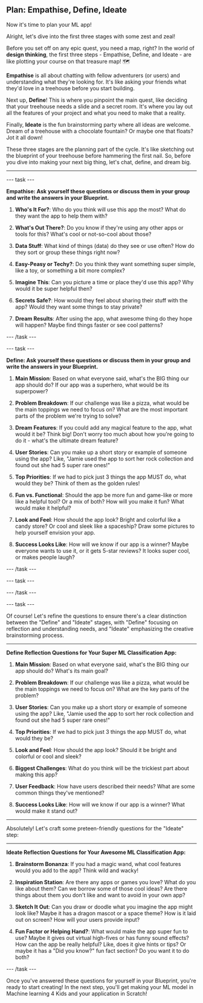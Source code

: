 ## Plan: Empathise, Define, Ideate

Now it's time to plan your ML app!

Alright, let's dive into the first three stages with some zest and zeal!

Before you set off on any epic quest, you need a map, right? In the world of **design thinking**, the first three steps - Empathise, Define, and Ideate - are like plotting your course on that treasure map! 🗺️

**Empathise** is all about chatting with fellow adventurers (or users) and understanding what they're looking for. It's like asking your friends what they'd love in a treehouse before you start building. 

Next up, **Define**! This is where you pinpoint the main quest, like deciding that your treehouse needs a slide and a secret room. It's where you lay out all the features of your project and what you need to make that a reality.

Finally, **Ideate** is the fun brainstorming party where all ideas are welcome. Dream of a treehouse with a chocolate fountain? Or maybe one that floats? Jot it all down!

These three stages are the planning part of the cycle. It's like sketching out the blueprint of your treehouse before hammering the first nail. So, before you dive into making your next big thing, let's chat, define, and dream big.

---

--- task ---

**Empathise: Ask yourself these questions or discuss them in your group and write the answers in your Blueprint.**

1. **Who's It For?**: Who do you think will use this app the most? What do they want the app to help them with?

2. **What's Out There?**: Do you know if they're using any other apps or tools for this? What's cool or not-so-cool about those?

3. **Data Stuff**: What kind of things (data) do they see or use often? How do they sort or group these things right now?

4. **Easy-Peasy or Techy?**: Do you think they want something super simple, like a toy, or something a bit more complex?

5. **Imagine This**: Can you picture a time or place they'd use this app? Why would it be super helpful then?

6. **Secrets Safe?**: How would they feel about sharing their stuff with the app? Would they want some things to stay private?

7. **Dream Results**: After using the app, what awesome thing do they hope will happen? Maybe find things faster or see cool patterns?

--- /task ---

--- task ---

**Define: Ask yourself these questions or discuss them in your group and write the answers in your Blueprint.**

1. **Main Mission**: Based on what everyone said, what's the BIG thing our app should do? If our app was a superhero, what would be its superpower?

2. **Problem Breakdown**: If our challenge was like a pizza, what would be the main toppings we need to focus on? What are the most important parts of the problem we're trying to solve?

3. **Dream Features**: If you could add any magical feature to the app, what would it be? Think big! Don't worry too much about how you're going to do it - what's the ultimate dream feature?

4. **User Stories**: Can you make up a short story or example of someone using the app? Like, "Jamie used the app to sort her rock collection and found out she had 5 super rare ones!"

5. **Top Priorities**: If we had to pick just 3 things the app MUST do, what would they be? Think of them as the golden rules!

6. **Fun vs. Functional**: Should the app be more fun and game-like or more like a helpful tool? Or a mix of both? How will you make it fun? What would make it helpful?

7. **Look and Feel**: How should the app look? Bright and colorful like a candy store? Or cool and sleek like a spaceship? Draw some pictures to help yourself envision your app.

8.  **Success Looks Like**: How will we know if our app is a winner? Maybe everyone wants to use it, or it gets 5-star reviews? It looks super cool, or makes people laugh?

--- /task ---

--- task ---



--- /task ---



--- task ---

Of course! Let's refine the questions to ensure there's a clear distinction between the "Define" and "Ideate" stages, with "Define" focusing on reflection and understanding needs, and "Ideate" emphasizing the creative brainstorming process.

---

**Define Reflection Questions for Your Super ML Classification App:**

1. **Main Mission**: Based on what everyone said, what's the BIG thing our app should do? What's its main goal?
 
2. **Problem Breakdown**: If our challenge was like a pizza, what would be the main toppings we need to focus on? What are the key parts of the problem?

3. **User Stories**: Can you make up a short story or example of someone using the app? Like, "Jamie used the app to sort her rock collection and found out she had 5 super rare ones!"

4. **Top Priorities**: If we had to pick just 3 things the app MUST do, what would they be?

5. **Look and Feel**: How should the app look? Should it be bright and colorful or cool and sleek?

6. **Biggest Challenges**: What do you think will be the trickiest part about making this app?

7. **User Feedback**: How have users described their needs? What are some common things they've mentioned?

8. **Success Looks Like**: How will we know if our app is a winner? What would make it stand out?

---
Absolutely! Let's craft some preteen-friendly questions for the "Ideate" step:

---

**Ideate Reflection Questions for Your Awesome ML Classification App:**

1. **Brainstorm Bonanza**: If you had a magic wand, what cool features would you add to the app? Think wild and wacky!

2. **Inspiration Station**: Are there any apps or games you love? What do you like about them? Can we borrow some of those cool ideas? Are there things about them you don't like and want to avoid in your own app?

3. **Sketch It Out**: Can you draw or doodle what you imagine the app might look like? Maybe it has a dragon mascot or a space theme? How is it laid out on screen? How will your users provide input?
   
4. **Fun Factor or Helping Hand?**: What would make the app super fun to use? Maybe it gives out virtual high-fives or has funny sound effects? How can the app be really helpful? Like, does it give hints or tips? Or maybe it has a "Did you know?" fun fact section? Do you want it to do both? 

--- /task ---

Once you've answered these questions for yourself in your Blueprint, you're ready to start creating! In the next step, you'll get making your ML model in Machine learning 4 Kids and your application in Scratch!